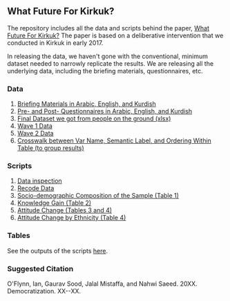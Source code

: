 ## What Future For Kirkuk?

The repository includes all the data and scripts behind the paper, [What Future For Kirkuk?](http://gsood.com/research/papers/kirkuk.pdf) The paper is based on a deliberative intervention that we conducted in Kirkuk in early 2017.

In releasing the data, we haven't gone with the conventional, minimum dataset needed to narrowly replicate the results. We are releasing all the underlying data, including the briefing materials, questionnaires, etc. 

### Data

1. [Briefing Materials in Arabic, English, and Kurdish](data/briefing_materials/)
2. [Pre- and Post- Questionnaires in Arabic, English, and Kurdish](data/briefing_materials/)
3. [Final Dataset we got from people on the ground (xlsx)](data/Raw-Data-Final.xlsx)
4. [Wave 1 Data](data/t1.csv)
5. [Wave 2 Data](data/t2_t3.csv)
6. [Crosswalk between Var Name, Semantic Label, and Ordering Within Table (to group results)](data/qno_lab_cats.csv)

### Scripts

1. [Data inspection](scripts/00_data_inspection.R)
2. [Recode Data](scripts/01_recode.R)
3. [Socio-demographic Composition of the Sample (Table 1)](scripts/02_table_1.R)
4. [Knowledge Gain (Table 2)](scripts/03_table_2.R)
5. [Attitude Change (Tables 3 and 4)](scripts/04_table_3_4_C1.R)
6. [Attitude Change by Ethnicity (Table 4)](scripts/05_table_5.R)

### Tables

See the outputs of the scripts [here](tabs/).

### Suggested Citation

O'Flynn, Ian, Gaurav Sood, Jalal Mistaffa, and Nahwi Saeed. 20XX. Democratization. XX--XX.
